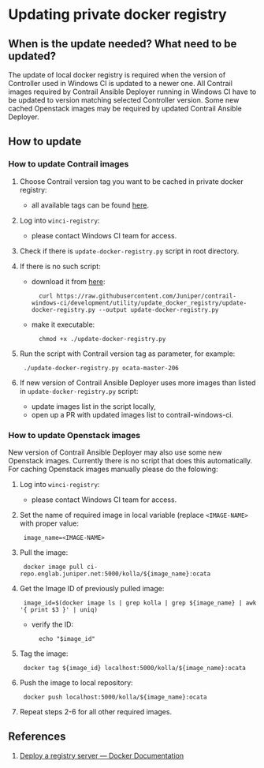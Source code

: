 # Updating private docker registry

## When is the update needed? What need to be updated?

The update of local docker registry is required when the version of Controller used in Windows CI is updated to a newer one. All Contrail images required by Contrail Ansible Deployer running in Windows CI have to be updated to version matching selected Controller version. Some new cached Openstack images may be required by updated Contrail Ansible Deployer.

## How to update

### How to update Contrail images

1. Choose Contrail version tag you want to be cached in private docker registry:
    - all available tags can be found [here](https://hub.docker.com/r/opencontrailnightly/contrail-vrouter-agent/tags/).

2. Log into `winci-registry`:
    - please contact Windows CI team for access.

3. Check if there is `update-docker-registry.py` script in root directory.

4. If there is no such script:
    - download it from [here](https://github.com/Juniper/contrail-windows-ci/tree/development/utility/update_docker_registry):

            curl https://raw.githubusercontent.com/Juniper/contrail-windows-ci/development/utility/update_docker_registry/update-docker-registry.py --output update-docker-registry.py

    - make it executable:

            chmod +x ./update-docker-registry.py

5. Run the script with Contrail version tag as parameter, for example:

        ./update-docker-registry.py ocata-master-206

6. If new version of Contrail Ansible Deployer uses more images than listed in `update-docker-registry.py` script:
    - update images list in the script locally,
    - open up a PR with updated images list to contrail-windows-ci.


### How to update Openstack images

New version of Contrail Ansible Deployer may also use some new Openstack images. Currently there is no script that does this automatically. For caching Openstack images manually please do the folowing:

1. Log into `winci-registry`:
    - please contact Windows CI team for access.

2. Set the name of required image in local variable (replace `<IMAGE-NAME>` with proper value:

        image_name=<IMAGE-NAME>

3. Pull the image:

        docker image pull ci-repo.englab.juniper.net:5000/kolla/${image_name}:ocata

4. Get the Image ID of previously pulled image:

        image_id=$(docker image ls | grep kolla | grep ${image_name} | awk '{ print $3 }' | uniq)

    - verify the ID:

            echo "$image_id"

5. Tag the image:

        docker tag ${image_id} localhost:5000/kolla/${image_name}:ocata

6. Push the image to local repository:

        docker push localhost:5000/kolla/${image_name}:ocata

7. Repeat steps 2-6 for all other required images.

## References

1. [Deploy a registry server — Docker Documentation][docker-registry-deploying]

[docker-registry-deploying]: https://docs.docker.com/registry/deploying/
